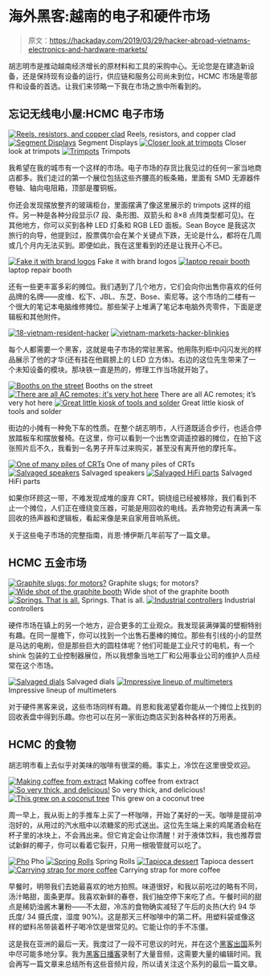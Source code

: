 # 海外黑客:越南的电子和硬件市场

> 原文：<https://hackaday.com/2019/03/29/hacker-abroad-vietnams-electronics-and-hardware-markets/>

胡志明市是推动越南经济增长的原材料和工具的采购中心。无论您是在建造新设备，还是保持现有设备的运行，供应链和服务公司尚未到位，HCMC 市场是零部件和设备的首选。让我们来领略一下我在市场之旅中所看到的。

## 忘记无线电小屋:HCMC 电子市场

 [![Reels, resistors, and copper clad](img/16f9551d42b78741c24cfb4941e0a229.png "16-vietnam-reels-of-components")](https://hackaday.com/2019/03/29/hacker-abroad-vietnams-electronics-and-hardware-markets/16-vietnam-reels-of-components/) Reels, resistors, and copper clad [![Segment Displays](img/5f6cfc060aeded6217a6c7d68a4ce999.png "17-vietnam-segment-displays")](https://hackaday.com/2019/03/29/hacker-abroad-vietnams-electronics-and-hardware-markets/17-vietnam-segment-displays/) Segment Displays [![Closer look at trimpots](img/437509e2c5d19aa571e3d3ed0f431443.png "10-vietnam-trimpots")](https://hackaday.com/2019/03/29/hacker-abroad-vietnams-electronics-and-hardware-markets/10-vietnam-trimpots/) Closer look at trimpots [![Trimpots](img/8682ddbe675d046bb9519f7b853f73d1.png "11-vietnam-well-organized-booths")](https://hackaday.com/2019/03/29/hacker-abroad-vietnams-electronics-and-hardware-markets/11-vietnam-well-organized-booths/) Trimpots

我希望在我的城市有一个这样的市场。电子市场的存货比我见过的任何一家当地商店都多。我们走过的第一个展位包括这些齐腰高的板条箱，里面有 SMD 无源器件卷轴、轴向电阻箱，顶部是覆铜板。

你还会发现摆放整齐的玻璃柜台，里面摆满了像这里展示的 trimpots 这样的组件。另一种是各种分段显示(7 段、条形图、双箭头和 8×8 点阵类型都可见)。在其他地方，你可以买到各种 LED 灯条和 RGB LED 面板。Sean Boyce 是我这次旅行的向导，他提到过，股票偶尔会在某个关键点下跌，无论是什么，都将在几周或几个月内无法买到。即便如此，我在这里看到的还是让我开心不已。

 [![Fake it with brand logos](img/d444b6e19369c319290536799213c35f.png "21-vietnam-brand-labels")](https://hackaday.com/2019/03/29/hacker-abroad-vietnams-electronics-and-hardware-markets/21-vietnam-brand-labels/) Fake it with brand logos [![laptop repair booth](img/01857d74784c0dc9ed7b8aca0291d077.png "20-vietnam-laptop-repair")](https://hackaday.com/2019/03/29/hacker-abroad-vietnams-electronics-and-hardware-markets/20-vietnam-laptop-repair/) laptop repair booth

还有一些更丰富多彩的摊位。我们遇到了几个地方，它们会向你出售你喜欢的任何品牌的名牌——皮维、松下、JBL、东芝、Bose、索尼等。这个市场的二楼有一个很大的笔记本电脑维修摊位。那些架子上堆满了笔记本电脑外壳零件，下面是逻辑板和其他附件。

 [![18-vietnam-resident-hacker](img/7540fe20a58577c914d732d248e1251f.png "18-vietnam-resident-hacker")](https://hackaday.com/2019/03/29/hacker-abroad-vietnams-electronics-and-hardware-markets/18-vietnam-resident-hacker/)  [![vietnam-markets-hacker-blinkies](img/030715b85275af160fc10f5eac9c8d8e.png "vietnam-markets-hacker-blinkies")](https://hackaday.com/2019/03/29/hacker-abroad-vietnams-electronics-and-hardware-markets/vietnam-markets-hacker-blinkies/) 

每个人都需要一个黑客，这就是电子市场的常驻黑客。他用陈列柜中闪闪发光的样品展示了他的才华(还有挂在他肩膀上的 LED 立方体)。右边的这位先生带来了一个未知设备的模块。那块铁一直是热的，修理工作当场就开始了。

 [![Booths on the street](img/c9430e1fb58eba7e2c4a4c087238440d.png "29-vietnam-drive-up")](https://hackaday.com/2019/03/29/hacker-abroad-vietnams-electronics-and-hardware-markets/29-vietnam-drive-up/) Booths on the street [![There are all AC remotes; it's very hot here](img/bca6c493644e25992a728e2e16b08dc3.png "12-vietnam-roadside-AC-remote-controls")](https://hackaday.com/2019/03/29/hacker-abroad-vietnams-electronics-and-hardware-markets/12-vietnam-roadside-ac-remote-controls/) There are all AC remotes; it’s very hot here [![Great little kiosk of tools and solder](img/0a113270885135f96e649429ef25f9c4.png "09-vietnam-tools-cable-spools-of-wire")](https://hackaday.com/2019/03/29/hacker-abroad-vietnams-electronics-and-hardware-markets/09-vietnam-tools-cable-spools-of-wire/) Great little kiosk of tools and solder

街边的小摊有一种免下车的性质。在整个胡志明市，人行道既适合步行，也适合停放踏板车和摆放餐椅。在这里，你可以看到一个出售空调遥控器的摊位，在拍下这张照片后不久，我看到一名男子开车过来购买，甚至没有离开他的摩托车。

 [![One of many piles of CRTs](img/3d1f91f0b3cd5fe260177d9f834f61af.png "13-vietnam-roadside-CRT-rubbish")](https://hackaday.com/2019/03/29/hacker-abroad-vietnams-electronics-and-hardware-markets/13-vietnam-roadside-crt-rubbish/) One of many piles of CRTs [![Salvaged speakers](img/e885fbb6e4dd3daf9da58ba977e7a75e.png "14-vietnam-roadside-speaker-salvage")](https://hackaday.com/2019/03/29/hacker-abroad-vietnams-electronics-and-hardware-markets/14-vietnam-roadside-speaker-salvage/) Salvaged speakers [![Salvaged HiFi parts](img/295a4e32fe12c970a2aa84027aa8f63e.png "15-vietnam-roadside-tv-parts")](https://hackaday.com/2019/03/29/hacker-abroad-vietnams-electronics-and-hardware-markets/15-vietnam-roadside-tv-parts/) Salvaged HiFi parts

如果你环顾这一带，不难发现成堆的废弃 CRT。铜绕组已经被移除，我们看到不止一个摊位，人们正在缠绕变压器，可能是用回收的电线。丢弃物旁边有满满一车回收的扬声器和逻辑板，看起来像是来自家用音响系统。

关于这些电子市场的完整指南，肖恩·博伊斯几年前写了一篇文章。

## HCMC 五金市场

 [![Graphite slugs; for motors?](img/f0d18ac057251c31cd49c077466ad0ca.png "04-vietnam-graphite-closeup")](https://hackaday.com/2019/03/29/hacker-abroad-vietnams-electronics-and-hardware-markets/04-vietnam-graphite-closeup/) Graphite slugs; for motors? [![Wide shot of the graphite booth](img/c512406f7b801f92ff45492f987971ea.png "03-vietnam-graphite")](https://hackaday.com/2019/03/29/hacker-abroad-vietnams-electronics-and-hardware-markets/03-vietnam-graphite/) Wide shot of the graphite booth [![Springs. That is all.](img/e05b5cbb3e8c274450f0faf99c148427.png "02-vietnam-springs")](https://hackaday.com/2019/03/29/hacker-abroad-vietnams-electronics-and-hardware-markets/02-vietnam-springs/) Springs. That is all. [![Industrial controllers](img/2e6c9ecea4915c8d8d6bbb58e23f1996.png "05-vietnam-industrial-controllers")](https://hackaday.com/2019/03/29/hacker-abroad-vietnams-electronics-and-hardware-markets/05-vietnam-industrial-controllers/) Industrial controllers

硬件市场在镇上的另一个地方，迎合更多的工业观众。我发现装满弹簧的壁橱特别有趣。在同一屋檐下，你可以找到一个出售石墨棒的摊位。那些有引线的小的显然是马达的电刷，但是那些巨大的圆柱体呢？他们可能是工业尺寸的电机，有一个 shink 包装的工业控制器展位，所以我想象当地工厂和公用事业公司的维护人员经常在这个市场。

 [![Salvaged dials](img/47f1b29bd64232dc0ae2ae4a968bec83.png "06-vietnam-meters")](https://hackaday.com/2019/03/29/hacker-abroad-vietnams-electronics-and-hardware-markets/06-vietnam-meters/) Salvaged dials [![Impressive lineup of multimeters](img/ac55ef2ae3531a90b1d7e0afed873da9.png "01-vietnam-multimeters")](https://hackaday.com/2019/03/29/hacker-abroad-vietnams-electronics-and-hardware-markets/01-vietnam-multimeters/) Impressive lineup of multimeters

对于硬件黑客来说，这些市场同样有趣。肖恩和我渴望着你能从一个摊位上找到的回收表盘中得到乐趣。你也可以在另一家街边商店买到各种各样的万用表。

## HCMC 的食物

胡志明市看上去似乎对美味的咖啡有很深的瘾。事实上，冷饮在这里很受欢迎。

 [![Making coffee from extract](img/4f45eb42d71f5d2d006fc4d8071fc7b5.png "24-coffee-stand")](https://hackaday.com/2019/03/29/hacker-abroad-vietnams-electronics-and-hardware-markets/24-coffee-stand/) Making coffee from extract [![So very thick, and delicious!](img/f76295ff72a2dbae677ff47a2f20621c.png "25-vietnam-more-coffee")](https://hackaday.com/2019/03/29/hacker-abroad-vietnams-electronics-and-hardware-markets/25-vietnam-more-coffee/) So very thick, and delicious! [![This grew on a coconut tree](img/c9106142e358353a1169b7002d017e8b.png "26-vietnam-coconut")](https://hackaday.com/2019/03/29/hacker-abroad-vietnams-electronics-and-hardware-markets/26-vietnam-coconut/) This grew on a coconut tree

周一早上，我从街上的手推车上买了一杯咖啡，开始了美好的一天。咖啡是提前冲泡好的，从用过的汽水瓶中以浓糖浆的形式送出。这位先生端上来的鸡尾酒会粘在杯子里的冰块上，不会溅出来。但它肯定会让你清醒！对于液体饮料，我也推荐尝试新鲜的椰子，你可以看着它裂开，只用一根吸管就可以吃了。

 [![Pho](img/5ab795c14bfa0dd283bf11a5f34076e1.png "23-vietnam-pho")](https://hackaday.com/2019/03/29/hacker-abroad-vietnams-electronics-and-hardware-markets/23-vietnam-pho/) Pho [![Spring Rolls](img/2ac5123af19a1b9b1d0a40a6ccd7b1eb.png "27-vietnam-spring-rolls")](https://hackaday.com/2019/03/29/hacker-abroad-vietnams-electronics-and-hardware-markets/27-vietnam-spring-rolls/) Spring Rolls [![Tapioca dessert](img/a3fba2ff9a522d0c08f3b28510e1416d.png "28-vietnam-dessert")](https://hackaday.com/2019/03/29/hacker-abroad-vietnams-electronics-and-hardware-markets/28-vietnam-dessert/) Tapioca dessert [![Carrying strap for more coffee](img/d2221666ca056b4a1cfcb651e4f5a4b0.png "22-vietnam-coffee-to-go")](https://hackaday.com/2019/03/29/hacker-abroad-vietnams-electronics-and-hardware-markets/22-vietnam-coffee-to-go/) Carrying strap for more coffee

早餐时，明带我们去她最喜欢的地方拍照。味道很好，和我以前吃过的略有不同，汤汁略甜，面条更厚。我喜欢新鲜的春卷，我们抽空停下来吃了点。午餐时间的甜点是稀奶油酱木薯粉——不太甜，冷冻的食物确实减轻了午后的炎热(大约 94 华氏度/ 34 摄氏度，湿度 90%)。这是那天三杯咖啡中的第二杯。用塑料袋或像这样的塑料吊带装着杯子喝冷饮是很常见的。它能让你的手不冻僵。

这是我在亚洲的最后一天。我度过了一段不可思议的时光，并在这个[黑客出国](https://hackaday.com/tag/hacker-abroad/)系列中尽可能多地分享。我为[黑客日播客](http://hackaday.com/podcast)录制了大量音频，这需要大量的编辑时间。我会再写一篇文章来总结所有这些音频片段，所以请关注这个系列的最后一篇文章。
